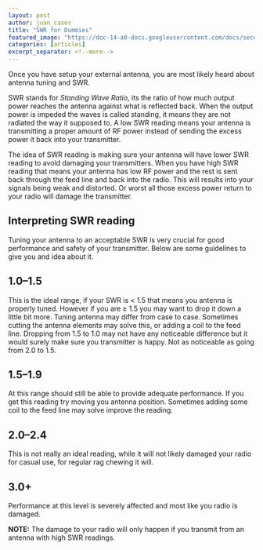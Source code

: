 ```yaml
---
layout: post
author: juan_caser
title: "SWR for Dummies"
featured_image: "https://doc-14-a0-docs.googleusercontent.com/docs/securesc/ha0ro937gcuc7l7deffksulhg5h7mbp1/t7n9ka21b93k9akhkrm0ecqr352tcq90/1551967200000/10239179046179355349/*/1qUamf4ARRy7Gl1F3BYJxprNMPAs_HPsQ?e=view"
categories: [articles]
excerpt_separator: <!--more-->
---
```


Once you have setup your external antenna, you are most likely heard about antenna tuning and SWR.<!--more-->

SWR stands for *Standing Wave Ratio*, its the ratio of how much output power reaches the antenna against what is reflected back. When the output power is impeded the waves is called standing, it means they are not radiated the way it supposed to. A low SWR reading means your antenna is transmitting a proper amount of RF power instead of sending the excess power it back into your transmitter.

The idea of SWR reading is making sure your antenna will have lower SWR reading to avoid damaging your transmitters. When you have high SWR reading that means your antenna has low RF power and the rest is sent back through the feed line and back into the radio. This will results into your signals being weak and distorted. Or worst all those excess power return to your radio will damage the transmitter.

## Interpreting SWR reading

Tuning your antenna to an acceptable SWR is very crucial for good performance and safety of your transmitter. Below are some guidelines to give you and idea about it.

## 1.0–1.5

This is the ideal range, if your SWR is < 1.5 that means you antenna is properly tuned. However if you are ≥ 1.5 you may want to drop it down a little bit more. Tuning antenna may differ from case to case. Sometimes cutting the antenna elements may solve this, or adding a coil to the feed line. Dropping from 1.5 to 1.0 may not have any noticeable difference but it would surely make sure you transmitter is happy. Not as noticeable as going from 2.0 to 1.5.

## 1.5–1.9

At this range should still be able to provide adequate performance. If you get this reading try moving you antenna position. Sometimes adding some coil to the feed line may solve improve the reading.

## 2.0–2.4

This is not really an ideal reading, while it will not likely damaged your radio for casual use, for regular rag chewing it will.

## 3.0+

Performance at this level is severely affected and most like you radio is damaged.

**NOTE:** The damage to your radio will only happen if you transmit from an antenna with high SWR readings.